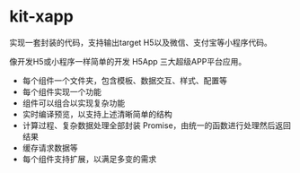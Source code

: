 # kit-xapp

实现一套封装的代码，支持输出target H5以及微信、支付宝等小程序代码。

像开发H5或小程序一样简单的开发 H5App 三大超级APP平台应用。

- 每个组件一个文件夹，包含模板、数据交互、样式、配置等
- 每个组件实现一个功能
- 组件可以组合以实现复杂功能
- 实时编译预览，以支持上述清晰简单的结构
- 计算过程、复杂数据处理全部封装 Promise，由统一的函数进行处理然后返回结果
- 缓存请求数据等
- 每个组件支持扩展，以满足多变的需求
